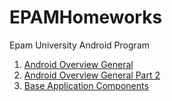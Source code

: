 # EPAMHomeworks
 Epam University Android Program
1. [Android Overview General](https://github.com/npogoncuk/EPAMHomeworks/tree/main/AndroidGeneralOverview#readme)
2. [Android Overview General Part 2](https://github.com/npogoncuk/EPAMHomeworks/tree/main/AndroidGeneralOverviewPart2/CameraPermissionTask-master#readme)
3. [Base Application Components](https://github.com/npogoncuk/EPAMHomeworks/tree/main/BaseApplicationComponets#epamhomeworks)
